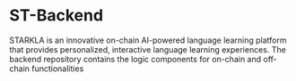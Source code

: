 # ST-Backend
STARKLA is an innovative on-chain AI-powered language learning platform that provides personalized, interactive language learning experiences. The backend repository contains the logic components for on-chain and off-chain functionalities 
